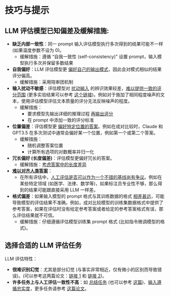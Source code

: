 # 技巧与提示

## LLM 评估模型已知偏差及缓解措施: 

- **缺乏内部一致性**：同一 prompt 输入评估模型执行多次得到的结果可能不一样 (如果温度参数不设为 0)。
	- 缓解措施：遵循 “自我一致性 (self-consistency)” 设置 prompt，输入模型执行多次并保留多数结果
- **自我偏好**：LLM 评估模型更 [偏好自己的输出模式](https://arxiv.org/abs/2404.13076)，因此会对模式相似的结果评分偏高。
	- 缓解措施：采用陪审团机制
- **输入扰动不敏感**：评估模型对 [扰动输入](https://arxiv.org/abs/2406.13439) 的辨识效果较差，[难以提供一致的评分范围](https://twitter.com/aparnadhinak/status/1748368364395721128) (更多实验结果可以参考 [这个链接](https://github.com/LeonEricsson/llmjudge/blob/main/README.md))。例如对于施加了相同程度噪声的文本，使用评估模型评估文本质量的评分无法反映噪声的程度。
	- 缓解措施：
		- 要求模型先输出详细的推理过程 [再输出评分](https://twitter.com/seungonekim/status/1749289437165769177)
		- 在 prompt 中添加一致的评分标准
- **位置偏差**：评估模型更 [偏好特定位置的答案](https://arxiv.org/abs/2306.05685)。例如在成对比较时，Claude 和 GPT3.5 在多次测试中通常会偏好某一个位置，例如第一个或第二个答案。
	- 缓解措施：
		- 随机调整答案位置
		- 计算所有选项的对数概率并归一化
- **冗长偏好 (长度偏差)**：评估模型更偏好冗长的答案。
	- 缓解措施：[考虑答案中的长度差异](https://arxiv.org/abs/2404.04475)
- **[难以对齐人类答案](https://arxiv.org/abs/2308.15812)**：
	- 在所有评估中，[人工评估是否可以作为一个不错的基线尚有争议](https://arxiv.org/abs/2202.06935)。例如在某些特定领域 (如医学、法律、数学等)，如果标注员专业性不够，那么得到的结果可能跟直接采用 LLM 一样差。
- **格式偏差**：如果输入模型的 prompt 格式与其训练数据的格式 [相差甚远](https://arxiv.org/pdf/2310.17631)，可能导致模型的评估结果不准确。例如，成对比较模型的训练集数据格式中提供了参考答案，如果在评估时没有给定参考答案或者给定的参考答案格式有误，那么评估结果就不可信。
	- 缓解措施：仔细遵循评估模型训练集 prompt 格式 (比如指令微调模型的格式)。

## 选择合适的 LLM 评估任务

LLM 评估特性：
- **很难识别幻觉**：尤其是部分幻觉 (与事实非常相近，仅有微小的区别而导致错误)。(可以参考这两篇论文：[链接 1](https://arxiv.org/abs/2305.11747) 和 [链接 2](https://arxiv.org/abs/2303.08896))。
- **许多任务上与人工评估一致性不高**：如 [总结任务](https://arxiv.org/abs/2304.02554) (也可以参考 [这篇](https://arxiv.org/abs/2303.16634))、[输入遵循忠实度](https://arxiv.org/abs/2307.16877)，更多任务请参考 [这篇论文](https://arxiv.org/abs/2406.18403)。
